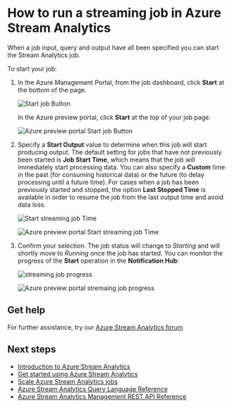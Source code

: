 <properties 
	pageTitle="How to start streaming jobs in Stream Analytics | Windows Azure" 
	description="How run a streaming job in Azure Stream Analytics | learning path segment."
    keywords="streaming jobs"
	documentationCenter=""
	services="stream-analytics"
	authors="jeffstokes72" 
	manager="paulettm" 
	editor="cgronlun"/>

<tags
	ms.service="stream-analytics"
	ms.date="12/04/2015"
	wacn.date=""/>

# How to run a streaming job in Azure Stream Analytics

When a job input, query and output have all been specified you can start the Stream Analytics job.

To start your job:

1.	In the Azure Management Portal, from the job dashboard, click **Start** at the bottom of the page.

    ![Start job Button](./media/stream-analytics-run-a-job/1-stream-analytics-run-a-job.png)  

    In the Azure preview portal, click **Start** at the top of your job page.

    ![Azure preview portal Start job Button](./media/stream-analytics-run-a-job/4-stream-analytics-run-a-job.png)  

2.	Specify a **Start Output** value to determine when this job will start producing output. The default setting for jobs that have not previously been started is **Job Start Time**, which means that the job will immediately start processing data. You can also specify a **Custom** time in the past (for consuming historical data) or the future (to delay processing until a future time). For cases when a job has been previously started and stopped, the option **Last Stopped Time** is available in order to resume the job from the last output time and avoid data loss.  

    ![Start streaming job Time](./media/stream-analytics-run-a-job/2-stream-analytics-run-a-job.png)  

    ![Azure preview portal Start streaming job Time](./media/stream-analytics-run-a-job/5-stream-analytics-run-a-job.png)  

3.	Confirm your selection. The job status will change to *Starting* and will shortly move to *Running* once the job has started. You can monitor the progress of the **Start** operation in the **Notification Hub**:

    ![streaming job progress](./media/stream-analytics-run-a-job/3-stream-analytics-run-a-job.png)  

    ![Azure preview portal stremaing job progress](./media/stream-analytics-run-a-job/6-stream-analytics-run-a-job.png)  

## Get help
For further assistance, try our [Azure Stream Analytics forum](https://social.msdn.microsoft.com/Forums/home?forum=AzureStreamAnalytics)

## Next steps

- [Introduction to Azure Stream Analytics](/documentation/articles/stream-analytics-introduction)
- [Get started using Azure Stream Analytics](/documentation/articles/stream-analytics-get-started)
- [Scale Azure Stream Analytics jobs](/documentation/articles/stream-analytics-scale-jobs)
- [Azure Stream Analytics Query Language Reference](https://msdn.microsoft.com/zh-cn/library/azure/dn834998.aspx)
- [Azure Stream Analytics Management REST API Reference](https://msdn.microsoft.com/zh-cn/library/azure/dn835031.aspx)
